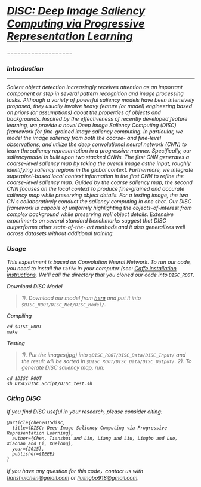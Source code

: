 # [<i>DISC: Deep Image Saliency Computing via Progressive Representation Learning][1]
===================

### Introduction
-----------
Salient object detection increasingly receives attention as an important component or step in several pattern recognition and image processing tasks. Although a variety of powerful saliency models have been intensively proposed, they usually involve heavy feature (or model) engineering based on priors (or assumptions) about the properties of objects and backgrounds. Inspired by the effectiveness of recently developed feature learning, we provide a novel Deep Image Saliency Computing (DISC) framework for fine-grained image saliency computing. In particular, we model the image saliency from both the coarse- and fine-level observations, and utilize the deep convolutional neural network (CNN) to learn the saliency representation in a progressive manner. Specifically, our saliencymodel is built upon two stacked CNNs. The first CNN generates a coarse-level saliency map by taking the overall image asthe input, roughly identifying saliency regions in the global context. Furthermore, we integrate superpixel-based local context information in the first CNN to refine the coarse-level saliency map. Guided by the coarse saliency map, the second CNN focuses on the local context to produce fine-grained and accurate saliency map while preserving object details. For a testing image, the two CN s collaboratively conduct the saliency computing in one shot. Our DISC framework is capable of uniformly highlighting the objects-of-interest from complex background while preserving well object details. Extensive experiments on several standard benchmarks suggest that DISC outperforms other state-of-the- art methods and it also generalizes well across datasets without additional training. 


### Usage
This experiment is based on Convolution Neural Network. To run our code, you need to install the `Caffe` in your computer  (see: [<i>Caffe installation instructions][2].
We'll call the directory that you cloned our code into `DISC_ROOT`.

Download DISC Model
>1). Download our model from [<i>here][3] and put it into `$DISC_ROOT/DISC_Net/DISC_Model/`.

Compiling
  ```Shell
  cd $DISC_ROOT
  make
  ```

Testing
>1). Put the images(jpg) into `$DISC_ROOT/DISC_Data/DISC_Input/` and the result will be sorted in `$DISC_ROOT/DISC_Data/DISC_Output/`.
>2). To generate DISC saliency map, run:
  ```Shell
  cd $DISC_ROOT
  sh DISC/DISC_Script/DISC_test.sh
  ```

### Citing DISC
If you find DISC useful in your research, please consider citing:

	@article{chen2015disc,
	  title={DISC: Deep Image Saliency Computing via Progressive Representation Learning},
	  author={Chen, Tianshui and Lin, Liang and Liu, Lingbo and Luo, Xiaonan and Li, Xuelong},
	  year={2015},
	  publisher={IEEE}
	}


If you have any question for this code，contact us with tianshuichen@gmail.com or liulingbo918@gmail.com.



  [1]: http://vision.sysu.edu.cn/vision_sysu/wp-content/uploads/2015/12/TNNLS_DeepImSaliency.pdf
  [2]: http://caffe.berkeleyvision.org/installation.html
  [3]: http://pan.baidu.com/s/1mhUPf5Y


